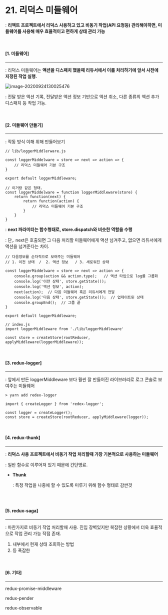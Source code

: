 # 21. 리덕스 미들웨어

: **리액트 프로젝트에서 리덕스 사용하고 있고 비동기 작업(API 요청등) 관리해아하면, 미들웨어를 사용해 매우 효율적이고 편하게 상태 관리 가능**

<br>

#### [1. 미들웨어]

----

: 리덕스 미들웨어는 **액션을 디스패치 했을때 리듀서에서 이를 처리하기에 앞서 사전에 지정된 작업 실행.**

![image-20200924130025476](C:\Users\Chayan\AppData\Roaming\Typora\typora-user-images\image-20200924130025476.png)

: 전달 받은 액션 기록, 전달받은 액션 정보 기반으로 액션 취소, 다른 종류의 액션 추가 디스패치 등 작업 가능.

<br>

#### [2. 미들웨어 만들기]

----

: 작동 방식 이해 위해 만들어보기

```react
// lib/loggerMiddlerware.js

const loggerMiddelware = store => next => action => {
	// 리덕스 미들웨어 기본 구조
}

export default loggerMiddleware;
```

```react
// 이거랑 같은 형태.
const loggerMiddelware = function loggerMiddleware(store) {
	return function(next) {
		return function(action) {
			// 리덕스 미들웨어 기본 구조
		}
	}
}
```

: **next 파라미터는 함수형태로, store.dispatch와 비슷한 역할을 수행**

: 단,. next은 호출되면 그 다음 처리할 미들웨어에게 액션 넘겨주고, 없으면 리듀서에게 액션을 넘겨준다는 차이.

```react
// 다음정보를 순차적으로 보여주는 미들웨어
// 1. 이전 상태  /  2. 액션 정보   / 3. 새로워진 상태

const loggerMiddelware = store => next => action => {
	console.group(action && action.type);   // 액션 타입으로 log를 그룹화
    console.log('이전 상태', store.getState());
    console.log('액션 정보', action);
    next(action);  // 다음 미들웨어 혹은 리듀서에게 전달
    console.log('다음 상태', store.getState());  // 업데이트된 상태
    console.groupEnd();  // 그룹 끝
}

export default loggerMiddleware;
```

```react
// index.js
import loggerMiddleware from './lib/loggerMiddleware'

const store = createStore(rootReducer, applyMiddleware(loggerMiddleware));
```

<br>

#### [3. redux-logger]

----

: 앞에서 만든 loggerMiddleware 보다 훨씬 잘 만들어진 라이브러리로 로그 콘솔로 보여주는 미들웨어

```
> yarn add redex-logger
```

```react
import { createLogger } from 'redex-logger';

const logger = createLogger();
const store = createStore(rootReducer, applyMiddleware(logger));	
```

<br>

#### [4. redux-thunk]

----

: **리덕스 사용 프로젝트에서 비동기 작업 처리할때 가장 기본적으로 사용하는 미들웨어**

: 일반 함수로 이루어져 있기 때문에 간단명료.

- **Thunk**

  : 특정 작업을 나중에 할 수 있도록 미루기 위해 함수 형태로 감싼것

  ```
  
  ```

<br>

#### [5. redux-saga]

----

: 마찬가지로 비동기 작업 처리할때 사용. 진입 장벽있지만 복잡한 상황에서 더욱 효율적으로 작업 관리 가능 작점 존재.

1. 내부에서 현재 상태 조회하는 방법
2. 등 폭잡한

<br>

#### [6. 기타]

----

redux-promise-middleware

redux-pender

redux-observable